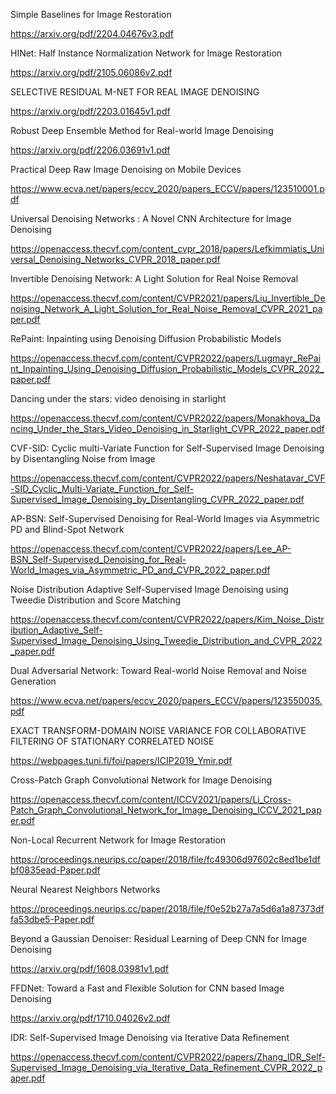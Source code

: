 Simple Baselines for Image Restoration

https://arxiv.org/pdf/2204.04676v3.pdf

HINet: Half Instance Normalization Network for Image Restoration

https://arxiv.org/pdf/2105.06086v2.pdf

SELECTIVE RESIDUAL M-NET FOR REAL IMAGE DENOISING

https://arxiv.org/pdf/2203.01645v1.pdf

Robust Deep Ensemble Method for Real-world Image Denoising

https://arxiv.org/pdf/2206.03691v1.pdf

Practical Deep Raw Image Denoising on Mobile Devices

https://www.ecva.net/papers/eccv_2020/papers_ECCV/papers/123510001.pdf

Universal Denoising Networks : A Novel CNN Architecture for Image Denoising

https://openaccess.thecvf.com/content_cvpr_2018/papers/Lefkimmiatis_Universal_Denoising_Networks_CVPR_2018_paper.pdf

Invertible Denoising Network: A Light Solution for Real Noise Removal

https://openaccess.thecvf.com/content/CVPR2021/papers/Liu_Invertible_Denoising_Network_A_Light_Solution_for_Real_Noise_Removal_CVPR_2021_paper.pdf

RePaint: Inpainting using Denoising Diffusion Probabilistic Models

https://openaccess.thecvf.com/content/CVPR2022/papers/Lugmayr_RePaint_Inpainting_Using_Denoising_Diffusion_Probabilistic_Models_CVPR_2022_paper.pdf

Dancing under the stars: video denoising in starlight

https://openaccess.thecvf.com/content/CVPR2022/papers/Monakhova_Dancing_Under_the_Stars_Video_Denoising_in_Starlight_CVPR_2022_paper.pdf

CVF-SID: Cyclic multi-Variate Function for Self-Supervised Image Denoising by Disentangling Noise from Image

https://openaccess.thecvf.com/content/CVPR2022/papers/Neshatavar_CVF-SID_Cyclic_Multi-Variate_Function_for_Self-Supervised_Image_Denoising_by_Disentangling_CVPR_2022_paper.pdf

AP-BSN: Self-Supervised Denoising for Real-World Images via Asymmetric PD and Blind-Spot Network

https://openaccess.thecvf.com/content/CVPR2022/papers/Lee_AP-BSN_Self-Supervised_Denoising_for_Real-World_Images_via_Asymmetric_PD_and_CVPR_2022_paper.pdf

Noise Distribution Adaptive Self-Supervised Image Denoising using Tweedie Distribution and Score Matching

https://openaccess.thecvf.com/content/CVPR2022/papers/Kim_Noise_Distribution_Adaptive_Self-Supervised_Image_Denoising_Using_Tweedie_Distribution_and_CVPR_2022_paper.pdf

Dual Adversarial Network: Toward Real-world Noise Removal and Noise Generation

https://www.ecva.net/papers/eccv_2020/papers_ECCV/papers/123550035.pdf

EXACT TRANSFORM-DOMAIN NOISE VARIANCE FOR COLLABORATIVE FILTERING OF STATIONARY CORRELATED NOISE

https://webpages.tuni.fi/foi/papers/ICIP2019_Ymir.pdf

Cross-Patch Graph Convolutional Network for Image Denoising

https://openaccess.thecvf.com/content/ICCV2021/papers/Li_Cross-Patch_Graph_Convolutional_Network_for_Image_Denoising_ICCV_2021_paper.pdf

Non-Local Recurrent Network for Image Restoration

https://proceedings.neurips.cc/paper/2018/file/fc49306d97602c8ed1be1dfbf0835ead-Paper.pdf

Neural Nearest Neighbors Networks

https://proceedings.neurips.cc/paper/2018/file/f0e52b27a7a5d6a1a87373dffa53dbe5-Paper.pdf

Beyond a Gaussian Denoiser: Residual Learning of Deep CNN for Image Denoising

https://arxiv.org/pdf/1608.03981v1.pdf

FFDNet: Toward a Fast and Flexible Solution for CNN based Image Denoising

https://arxiv.org/pdf/1710.04026v2.pdf

IDR: Self-Supervised Image Denoising via Iterative Data Refinement

https://openaccess.thecvf.com/content/CVPR2022/papers/Zhang_IDR_Self-Supervised_Image_Denoising_via_Iterative_Data_Refinement_CVPR_2022_paper.pdf
